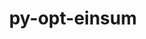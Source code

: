 ---
title: "py-opt-einsum"
layout: cache
categories: [package, develop]
meta: {"compilers": ["apple-clang@=16.0.0", "gcc@=11.4.0", "gcc@=13.2.0", "gcc@=9.4.0"], "num_specs": 43, "num_specs_by_stack": {"e4s": 12, "e4s-neoverse_v1": 6, "e4s-power": 1, "ml-darwin-aarch64-mps": 6, "ml-linux-aarch64-cpu": 6, "ml-linux-aarch64-cuda": 6, "ml-linux-x86_64-cpu": 6, "ml-linux-x86_64-cuda": 6, "ml-linux-x86_64-rocm": 6, "root": 43}, "oss": ["sequoia", "ubuntu20.04", "ubuntu22.04", "ubuntu24.04"], "platforms": ["darwin", "linux"], "stacks": ["e4s", "e4s-neoverse_v1", "e4s-power", "ml-darwin-aarch64-mps", "ml-linux-aarch64-cpu", "ml-linux-aarch64-cuda", "ml-linux-x86_64-cpu", "ml-linux-x86_64-cuda", "ml-linux-x86_64-rocm", "root"], "targets": ["aarch64", "neoverse_v1", "ppc64le", "x86_64_v3"], "versions": ["3.4.0"]}
spec_details: [{"compiler": "gcc@=13.2.0", "hash": "25s2vsbl4jn4etue7k7b5kl7jizi4vjq", "os": "ubuntu24.04", "platform": "linux", "size": "-", "stacks": ["ml-linux-aarch64-cpu", "ml-linux-aarch64-cuda", "root"], "target": "aarch64", "variants": ["build_system=python_pip"], "versions": ["3.4.0"]}, {"compiler": "gcc@=11.4.0", "hash": "2a25gvmn5ktqomgc6h2w2nwzqsmogmee", "os": "ubuntu22.04", "platform": "linux", "size": "-", "stacks": ["e4s", "root"], "target": "x86_64_v3", "variants": ["build_system=python_pip"], "versions": ["3.4.0"]}, {"compiler": "gcc@=13.2.0", "hash": "2b7btvdwmdnjx4jmeoflbuxiwa2g543s", "os": "ubuntu24.04", "platform": "linux", "size": "-", "stacks": ["ml-linux-x86_64-rocm", "root"], "target": "x86_64_v3", "variants": ["build_system=python_pip"], "versions": ["3.4.0"]}, {"compiler": "gcc@=13.2.0", "hash": "2ccaeqrmx76b5viul2pd67cbhvvehsok", "os": "ubuntu24.04", "platform": "linux", "size": "-", "stacks": ["ml-linux-aarch64-cpu", "ml-linux-aarch64-cuda", "root"], "target": "aarch64", "variants": ["build_system=python_pip"], "versions": ["3.4.0"]}, {"compiler": "gcc@=13.2.0", "hash": "2rvo6hv3bqrmwts6bz6ae6kejr6dp56f", "os": "ubuntu24.04", "platform": "linux", "size": "-", "stacks": ["ml-linux-x86_64-rocm", "root"], "target": "x86_64_v3", "variants": ["build_system=python_pip"], "versions": ["3.4.0"]}, {"compiler": "apple-clang@=16.0.0", "hash": "2y7q23ewtse44l5qgiqltt2fm6kv6syw", "os": "sequoia", "platform": "darwin", "size": "-", "stacks": ["ml-darwin-aarch64-mps", "root"], "target": "aarch64", "variants": ["build_system=python_pip"], "versions": ["3.4.0"]}, {"compiler": "gcc@=13.2.0", "hash": "36yizusssvmhh72jbjuat3e6hyfke4da", "os": "ubuntu24.04", "platform": "linux", "size": "-", "stacks": ["ml-linux-x86_64-cpu", "ml-linux-x86_64-cuda", "root"], "target": "x86_64_v3", "variants": ["build_system=python_pip"], "versions": ["3.4.0"]}, {"compiler": "gcc@=13.2.0", "hash": "3mz6ii6ut7vlictcb3qosmjhy4tbl6u2", "os": "ubuntu24.04", "platform": "linux", "size": "-", "stacks": ["ml-linux-x86_64-cpu", "ml-linux-x86_64-cuda", "root"], "target": "x86_64_v3", "variants": ["build_system=python_pip"], "versions": ["3.4.0"]}, {"compiler": "gcc@=11.4.0", "hash": "3n6xjmrexrjajjjtqvd634afij5ixw4g", "os": "ubuntu22.04", "platform": "linux", "size": "-", "stacks": ["e4s", "root"], "target": "x86_64_v3", "variants": ["build_system=python_pip"], "versions": ["3.4.0"]}, {"compiler": "gcc@=11.4.0", "hash": "6bigbf7l4xn7xvdnvvglvdpyfwmgetgt", "os": "ubuntu22.04", "platform": "linux", "size": "-", "stacks": ["e4s-neoverse_v1", "root"], "target": "neoverse_v1", "variants": ["build_system=python_pip"], "versions": ["3.4.0"]}, {"compiler": "gcc@=13.2.0", "hash": "6tcyzwiuy2bqmd5t2zdzcoyzrlfmydqp", "os": "ubuntu24.04", "platform": "linux", "size": "-", "stacks": ["ml-linux-aarch64-cpu", "ml-linux-aarch64-cuda", "root"], "target": "aarch64", "variants": ["build_system=python_pip"], "versions": ["3.4.0"]}, {"compiler": "gcc@=11.4.0", "hash": "6ucypmzyfgiqywfkaupolpcyfrmuqadc", "os": "ubuntu22.04", "platform": "linux", "size": "-", "stacks": ["e4s", "root"], "target": "x86_64_v3", "variants": ["build_system=python_pip"], "versions": ["3.4.0"]}, {"compiler": "gcc@=11.4.0", "hash": "6vfs3lvqsfixieggkp5i2cxhgaoscasj", "os": "ubuntu22.04", "platform": "linux", "size": "-", "stacks": ["e4s", "root"], "target": "x86_64_v3", "variants": ["build_system=python_pip"], "versions": ["3.4.0"]}, {"compiler": "gcc@=13.2.0", "hash": "b3uhlop75qczffqbeilnkh4ipoidqa2v", "os": "ubuntu24.04", "platform": "linux", "size": "-", "stacks": ["ml-linux-aarch64-cpu", "ml-linux-aarch64-cuda", "root"], "target": "aarch64", "variants": ["build_system=python_pip"], "versions": ["3.4.0"]}, {"compiler": "gcc@=11.4.0", "hash": "bkmsmskddbui2zrd3vygjh66nolcntmr", "os": "ubuntu22.04", "platform": "linux", "size": "-", "stacks": ["e4s", "root"], "target": "x86_64_v3", "variants": ["build_system=python_pip"], "versions": ["3.4.0"]}, {"compiler": "gcc@=13.2.0", "hash": "ecd2hhzdpd25tueaoef2yvjv6wquva3z", "os": "ubuntu24.04", "platform": "linux", "size": "-", "stacks": ["ml-linux-aarch64-cpu", "ml-linux-aarch64-cuda", "root"], "target": "aarch64", "variants": ["build_system=python_pip"], "versions": ["3.4.0"]}, {"compiler": "gcc@=13.2.0", "hash": "f66s52tai6o4jec3g5wzjkx4mgsvfei2", "os": "ubuntu24.04", "platform": "linux", "size": "-", "stacks": ["ml-linux-x86_64-rocm", "root"], "target": "x86_64_v3", "variants": ["build_system=python_pip"], "versions": ["3.4.0"]}, {"compiler": "gcc@=11.4.0", "hash": "g7mgspvbsjhqpvbyvsic5ghs3xwhnitx", "os": "ubuntu22.04", "platform": "linux", "size": "-", "stacks": ["e4s", "root"], "target": "x86_64_v3", "variants": ["build_system=python_pip"], "versions": ["3.4.0"]}, {"compiler": "gcc@=11.4.0", "hash": "gymtxal3okfeizpsngstcg7ehpgh3wb3", "os": "ubuntu22.04", "platform": "linux", "size": "-", "stacks": ["e4s-neoverse_v1", "root"], "target": "neoverse_v1", "variants": ["build_system=python_pip"], "versions": ["3.4.0"]}, {"compiler": "gcc@=13.2.0", "hash": "i6sux7qgwcfaegvfjcnq36zvtvs7dsik", "os": "ubuntu24.04", "platform": "linux", "size": "-", "stacks": ["ml-linux-x86_64-cpu", "ml-linux-x86_64-cuda", "root"], "target": "x86_64_v3", "variants": ["build_system=python_pip"], "versions": ["3.4.0"]}, {"compiler": "gcc@=11.4.0", "hash": "ih3rud54ntu5d7m3ioeufyvyvt7sgfr2", "os": "ubuntu22.04", "platform": "linux", "size": "-", "stacks": ["e4s", "root"], "target": "x86_64_v3", "variants": ["build_system=python_pip"], "versions": ["3.4.0"]}, {"compiler": "gcc@=13.2.0", "hash": "irasxt4wqpl6da3isngdeoecvkqgw6js", "os": "ubuntu24.04", "platform": "linux", "size": "-", "stacks": ["ml-linux-x86_64-cpu", "ml-linux-x86_64-cuda", "root"], "target": "x86_64_v3", "variants": ["build_system=python_pip"], "versions": ["3.4.0"]}, {"compiler": "gcc@=13.2.0", "hash": "isrkq6lzegwz7rezfgmjqm34jhvbmovu", "os": "ubuntu24.04", "platform": "linux", "size": "-", "stacks": ["ml-linux-x86_64-rocm", "root"], "target": "x86_64_v3", "variants": ["build_system=python_pip"], "versions": ["3.4.0"]}, {"compiler": "apple-clang@=16.0.0", "hash": "iyxrfldo76pvnk5cppmdhwti5ceyhuvu", "os": "sequoia", "platform": "darwin", "size": "-", "stacks": ["ml-darwin-aarch64-mps", "root"], "target": "aarch64", "variants": ["build_system=python_pip"], "versions": ["3.4.0"]}, {"compiler": "gcc@=11.4.0", "hash": "j5gtliprsdgi5rsb7hhs5hdamcj6zdxj", "os": "ubuntu22.04", "platform": "linux", "size": "-", "stacks": ["e4s", "root"], "target": "x86_64_v3", "variants": ["build_system=python_pip"], "versions": ["3.4.0"]}, {"compiler": "gcc@=11.4.0", "hash": "jwxs6hscf5brquxost4fv72rj5nrfatd", "os": "ubuntu22.04", "platform": "linux", "size": "-", "stacks": ["e4s", "root"], "target": "x86_64_v3", "variants": ["build_system=python_pip"], "versions": ["3.4.0"]}, {"compiler": "gcc@=11.4.0", "hash": "khwekzbf2y26g5nvnrnkr2yfxkvbo2gv", "os": "ubuntu22.04", "platform": "linux", "size": "-", "stacks": ["e4s-neoverse_v1", "root"], "target": "neoverse_v1", "variants": ["build_system=python_pip"], "versions": ["3.4.0"]}, {"compiler": "gcc@=11.4.0", "hash": "ll6ijrnnnv65vchojtmspqc4u7zklovs", "os": "ubuntu22.04", "platform": "linux", "size": "-", "stacks": ["e4s-neoverse_v1", "root"], "target": "neoverse_v1", "variants": ["build_system=python_pip"], "versions": ["3.4.0"]}, {"compiler": "gcc@=11.4.0", "hash": "mtzi7ptjfnrt2qmx2mbeegqbdgs75jpt", "os": "ubuntu22.04", "platform": "linux", "size": "-", "stacks": ["e4s-neoverse_v1", "root"], "target": "neoverse_v1", "variants": ["build_system=python_pip"], "versions": ["3.4.0"]}, {"compiler": "gcc@=9.4.0", "hash": "npi5ifxz563fexsmzv6qjqyi4w224asu", "os": "ubuntu20.04", "platform": "linux", "size": "-", "stacks": ["e4s-power", "root"], "target": "ppc64le", "variants": ["build_system=python_pip"], "versions": ["3.4.0"]}, {"compiler": "apple-clang@=16.0.0", "hash": "pmgwncrcktxim43z4fsegrmt4h5y3qo5", "os": "sequoia", "platform": "darwin", "size": "-", "stacks": ["ml-darwin-aarch64-mps", "root"], "target": "aarch64", "variants": ["build_system=python_pip"], "versions": ["3.4.0"]}, {"compiler": "gcc@=11.4.0", "hash": "qsale6uvudu3qyfmn5avqpryc2ejazeq", "os": "ubuntu22.04", "platform": "linux", "size": "-", "stacks": ["e4s-neoverse_v1", "root"], "target": "neoverse_v1", "variants": ["build_system=python_pip"], "versions": ["3.4.0"]}, {"compiler": "apple-clang@=16.0.0", "hash": "rcmfcdyox3lxzzib3t3uzhajru3ba2h2", "os": "sequoia", "platform": "darwin", "size": "-", "stacks": ["ml-darwin-aarch64-mps", "root"], "target": "aarch64", "variants": ["build_system=python_pip"], "versions": ["3.4.0"]}, {"compiler": "apple-clang@=16.0.0", "hash": "ryf4dmiikbkv6ryfodgjed7h3nvol6kh", "os": "sequoia", "platform": "darwin", "size": "-", "stacks": ["ml-darwin-aarch64-mps", "root"], "target": "aarch64", "variants": ["build_system=python_pip"], "versions": ["3.4.0"]}, {"compiler": "gcc@=13.2.0", "hash": "schg66g2uofuzz7bnq7qwkaqcytk7cat", "os": "ubuntu24.04", "platform": "linux", "size": "-", "stacks": ["ml-linux-x86_64-rocm", "root"], "target": "x86_64_v3", "variants": ["build_system=python_pip"], "versions": ["3.4.0"]}, {"compiler": "gcc@=11.4.0", "hash": "smw7fanu2pae7l4idygzdfyjnt6qsjor", "os": "ubuntu22.04", "platform": "linux", "size": "-", "stacks": ["e4s", "root"], "target": "x86_64_v3", "variants": ["build_system=python_pip"], "versions": ["3.4.0"]}, {"compiler": "gcc@=13.2.0", "hash": "sto5d6mfbinggqosv34cv7fay2nrzd32", "os": "ubuntu24.04", "platform": "linux", "size": "-", "stacks": ["ml-linux-x86_64-cpu", "ml-linux-x86_64-cuda", "root"], "target": "x86_64_v3", "variants": ["build_system=python_pip"], "versions": ["3.4.0"]}, {"compiler": "gcc@=13.2.0", "hash": "tfmbf2y7pq6phz5mpapjsxc5nvuv423f", "os": "ubuntu24.04", "platform": "linux", "size": "-", "stacks": ["ml-linux-aarch64-cpu", "ml-linux-aarch64-cuda", "root"], "target": "aarch64", "variants": ["build_system=python_pip"], "versions": ["3.4.0"]}, {"compiler": "gcc@=11.4.0", "hash": "tzqz6aavbgulgwbuw5mgksn3z2ainht7", "os": "ubuntu22.04", "platform": "linux", "size": "-", "stacks": ["e4s", "root"], "target": "x86_64_v3", "variants": ["build_system=python_pip"], "versions": ["3.4.0"]}, {"compiler": "apple-clang@=16.0.0", "hash": "u4ripl2ond2k5zegdccsaqv7hzfqwd2e", "os": "sequoia", "platform": "darwin", "size": "-", "stacks": ["ml-darwin-aarch64-mps", "root"], "target": "aarch64", "variants": ["build_system=python_pip"], "versions": ["3.4.0"]}, {"compiler": "gcc@=13.2.0", "hash": "uphqcw4xmisfoocwtqs3oae7qp72354i", "os": "ubuntu24.04", "platform": "linux", "size": "-", "stacks": ["ml-linux-x86_64-rocm", "root"], "target": "x86_64_v3", "variants": ["build_system=python_pip"], "versions": ["3.4.0"]}, {"compiler": "gcc@=13.2.0", "hash": "weojeh5hca5bwazr3layqetvlpo6cna5", "os": "ubuntu24.04", "platform": "linux", "size": "-", "stacks": ["ml-linux-x86_64-cpu", "ml-linux-x86_64-cuda", "root"], "target": "x86_64_v3", "variants": ["build_system=python_pip"], "versions": ["3.4.0"]}, {"compiler": "gcc@=11.4.0", "hash": "xsqs5ivadewokenqgorauvp4sp3hyulm", "os": "ubuntu22.04", "platform": "linux", "size": "-", "stacks": ["e4s", "root"], "target": "x86_64_v3", "variants": ["build_system=python_pip"], "versions": ["3.4.0"]}]
---